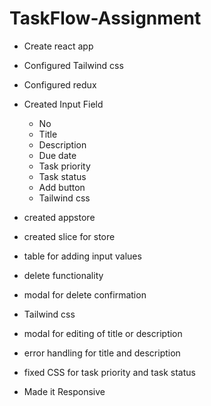 # TaskFlow-Assignment

- Create react app
- Configured Tailwind css
- Configured redux
- Created Input Field

  - No
  - Title
  - Description
  - Due date
  - Task priority
  - Task status
  - Add button
  - Tailwind css

- created appstore
- created slice for store
- table for adding input values
- delete functionality
- modal for delete confirmation
- Tailwind css
- modal for editing of title or description
- error handling for title and description
- fixed CSS for task priority and task status
- Made it Responsive

